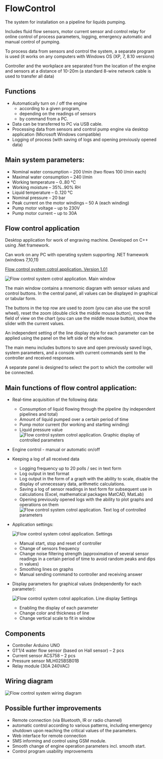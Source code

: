 # FlowControl
The system for installation on a pipeline for liquids pumping. 

Includes fluid flow sensors, motor current sensor and control relay for online control of process parameters, logging, emergency automatic and manual control of pumping.

To process data from sensors and control the system, a separate program is used (it works on any computers with Windows OS (XP, 7, 8.10 versions)

Controller and the workplace are separated from the location of the engine and sensors at a distance of 10-20m (a standard 8-wire network cable is used to transfer all data)

## Functions
* Automatically turn on / off the engine
  - according to a given program, 
  - depending on the readings of sensors 
  - by command from a PC. 
* Data can be transferred to PC via USB cable.
* Processing data from sensors and control pump engine via desktop application (Microsoft Windows compatible) 
* Logging of process (with saving of logs and opening previously opened data)

## Main system parameters:
* Nominal water consumption 			      – 200 l/min (two flows 100 l/min each)
* Maximal water consumption 			      – 240 l/min
* Working temperature				            – 0..80 °C
* Working moisture				              – 35%..90% RH
* Liquid temperature			      	      – 0..120 °C
* Nominal pressure 				              – 20 bar
* Peak current on the motor windings		– 50 А (each winding)
* Pump motor voltage			            	– up to 230V
* Pump motor current				            – up to 30A

## Flow control  application
Desktop application for work of engraving machine. Developed on C++ using .Net framework. 

Can work on any PC with operating system supporting .NET framework (windows 7,10,11)

[Flow control system cotrol application. Version 1.01](https://github.com/Brabn/FlowControl/blob/main/Control_application/FlowControl.1.01.exe)

![Flow control system cotrol application. Main window](https://github.com/Brabn/FlowControl/blob/main/Control_application/Flow_control.Main_window.png)

The main window contains a mnemonic diagram with sensor values and control buttons. In the central panel, all values can be displayed in graphical or tabular form.

The buttons in the top row are used to zoom (you can also use the scroll wheel), reset the zoom (double click the middle mouse button), move the field of view on the chart (you can use the middle mouse button), show the slider with the current values.

An independent setting of the line display style for each parameter can be applied using the panel on the left side of the window.

The main menu includes buttons to save and open previously saved logs, system parameters, and a console with current commands sent to the controller and received responses.

A separate panel is designed to select the port to which the controller will be connected.


## Main functions of flow control  application:
* Real-time acquisition of the following data:
  - Consumption of liquid flowing through the pipeline (by independent pipelines and total)
  - Amount of liquid pumped over a certain period of time
  - Pump motor current (for working and starting winding)
  - Liquid pressure value
![Flow control system cotrol application. Graphic display of controlled parameters](https://github.com/Brabn/FlowControl/blob/main/Control_application/Flow_control.Graph_values.png)
 
* Engine control - manual or automatic on/off
* Keeping a log of all received data 
  - Logging frequency up to 20 polls / sec in text form
  - Log output in text format
  - Log output in the form of a graph with the ability to scale, disable the display of unnecessary data, arithmetic calculations.
  - Saving a log of sensor readings in text form for subsequent use in calculations (Excel, mathematical packages MatCAD, MatLab)
  - Opening previously opened logs with the ability to plot graphs and operations on them
![Flow control system cotrol application. Text log of controlled parameters](https://github.com/Brabn/FlowControl/blob/main/Control_application/Flow_control.Table_values.png)
 
* Application settings:
  
  ![Flow control system cotrol application. Settings](https://github.com/Brabn/FlowControl/blob/main/Control_application/Flow_control.Settings.png)
  - Manual start, stop and reset of controller
  - Change of sensors frequency 
  - Change noise filtering strength (approximation of several sensor readings in a certain period of time to avoid random peaks and dips in values)
  - Smoothing lines on graphs
  - Manual sending command to controller and receiving answer
* Display parameters for graphical values (independently for each parameter):
  
  ![Flow control system cotrol application. Line display Settings](https://github.com/Brabn/FlowControl/blob/main/Control_application/Flow_control.Graph_Settings.png)
  - Enabling the display of each parameter
  - Change color and thickness of line
  - Change vertical scale to fit in window  

## Components
* Controller Arduino UNO                 
* G1'1/4 water flow sensor (based on Hall sensor) 	– 2 pcs
* Current sensor ACS758 				– 2 pcs
* Pressure sensor MLH025BSB01B
* Relay module (30А 240VAC)

## Wiring diagram
![Flow control system wiring diagram](https://github.com/Brabn/FlowControl/blob/main/Wiring_diagram/Flow_control.Wiring_diagramEN.png)

## Possible further improvements
* Remote connection (via Bluetooth, IR or radio channel)
* automatic control according to various patterns, including emergency shutdown upon reaching the critical values of the parameters.
* Web interface for remote connection
* SMS informing and control using GSM module.
* Smooth change of engine operation parameters incl. smooth start.
* Control program usability improvements
